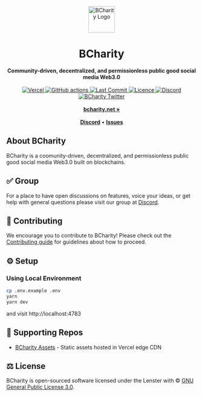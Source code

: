 <div align="center">
    <img src="public/logo.jpg" height="70" alt="BCharity Logo">
    <h1>BCharity</h1>
    <strong>Community-driven, decentralized, and permissionless public good social media Web3.0</strong>
</div>
<br>
<div align="center">
    <a href="https://vercel.com/bcharity?utm_source=BCharity&utm_campaign=oss">
        <img src="https://therealsujitk-vercel-badge.vercel.app/?app=bcharity" alt="Vercel">
    </a>
    <a href="https://deepsource.io/gh/BCharity-Net/SocialFi">
        <img src="https://deepsource.io/gl/bcharity/bcharity.svg/?label=active+issues&show_trend=true" alt="GitHub actions">
    </a>
    <a href="https://github.com/BCharity-Net/SocialFi">
        <img src="https://badgen.net/github/last-commit/bcharity/bcharity" alt="Last Commit">
    </a>
    <a href="https://github.com/BCharity-Net/SocialFi/blob/main/LICENSE">
        <img src="https://badgen.net/github/license/bcharity/bcharity" alt="Licence">
    </a>
    <a href="https://discord.gg/4vKS59q5kV">
        <img src="https://img.shields.io/discord/953679040722665512.svg?label=&logo=discord&logoColor=ffffff&color=7389D8&labelColor=6A7EC2" alt="Discord">
    </a>
    <a href="https://twitter.com/bcharityfi">
        <img src="https://img.shields.io/twitter/follow/bcharityfi?label=bcharityfi&style=flat&logo=twitter&color=1DA1F2" alt="BCharity Twitter">
    </a>
</div>
<div align="center">
    <br>
    <a href="https://bcharity.net"><b>bcharity.net »</b></a>
    <br><br>
    <a href="https://discord.gg/4vKS59q5kV"><b>Discord</b></a>
    •
    <a href="https://github.com/BCharity-Net/SocialFi/issues"><b>Issues</b></a>
</div>

## About BCharity

BCharity is a coomunity-driven, decentralized, and permissionless public good social media Web3.0 built on blockchains.

## ✅ Group

For a place to have open discussions on features, voice your ideas, or get help with general questions please visit our group at [Discord](https://discord.gg/4vKS59q5kV).

## 🤝 Contributing

We encourage you to contribute to BCharity! Please check out the [Contributing guide](CONTRIBUTING.md) for guidelines about how to proceed.

## ⚙️ Setup

### Using Local Environment

```sh
cp .env.example .env
yarn
yarn dev
```

and visit http://localhost:4783

## 🤝 Supporting Repos

- [BCharity Assets](https://github.com/bcharity/assets) - Static assets hosted in Vercel edge CDN

## ⚖️ License

BCharity is open-sourced software licensed under the Lenster with © [GNU General Public License 3.0](LICENSE).
